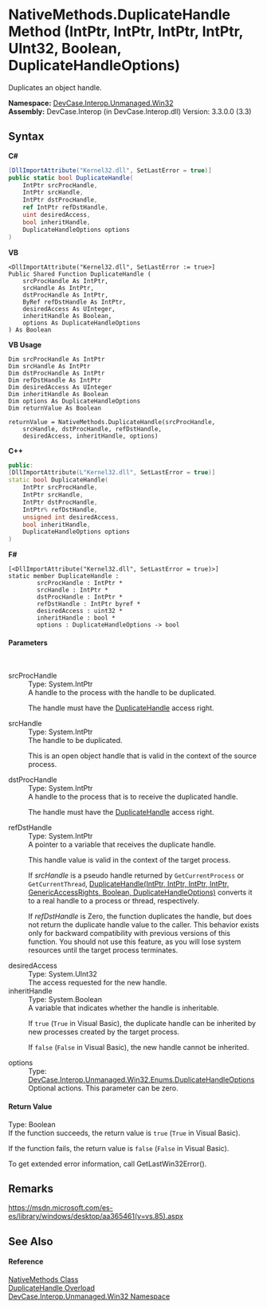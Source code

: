 # NativeMethods.DuplicateHandle Method (IntPtr, IntPtr, IntPtr, IntPtr, UInt32, Boolean, DuplicateHandleOptions)
 

Duplicates an object handle.

**Namespace:**&nbsp;<a href="N_DevCase_Interop_Unmanaged_Win32">DevCase.Interop.Unmanaged.Win32</a><br />**Assembly:**&nbsp;DevCase.Interop (in DevCase.Interop.dll) Version: 3.3.0.0 (3.3)

## Syntax

**C#**<br />
``` C#
[DllImportAttribute("Kernel32.dll", SetLastError = true)]
public static bool DuplicateHandle(
	IntPtr srcProcHandle,
	IntPtr srcHandle,
	IntPtr dstProcHandle,
	ref IntPtr refDstHandle,
	uint desiredAccess,
	bool inheritHandle,
	DuplicateHandleOptions options
)
```

**VB**<br />
``` VB
<DllImportAttribute("Kernel32.dll", SetLastError := true>]
Public Shared Function DuplicateHandle ( 
	srcProcHandle As IntPtr,
	srcHandle As IntPtr,
	dstProcHandle As IntPtr,
	ByRef refDstHandle As IntPtr,
	desiredAccess As UInteger,
	inheritHandle As Boolean,
	options As DuplicateHandleOptions
) As Boolean
```

**VB Usage**<br />
``` VB Usage
Dim srcProcHandle As IntPtr
Dim srcHandle As IntPtr
Dim dstProcHandle As IntPtr
Dim refDstHandle As IntPtr
Dim desiredAccess As UInteger
Dim inheritHandle As Boolean
Dim options As DuplicateHandleOptions
Dim returnValue As Boolean

returnValue = NativeMethods.DuplicateHandle(srcProcHandle, 
	srcHandle, dstProcHandle, refDstHandle, 
	desiredAccess, inheritHandle, options)
```

**C++**<br />
``` C++
public:
[DllImportAttribute(L"Kernel32.dll", SetLastError = true)]
static bool DuplicateHandle(
	IntPtr srcProcHandle, 
	IntPtr srcHandle, 
	IntPtr dstProcHandle, 
	IntPtr% refDstHandle, 
	unsigned int desiredAccess, 
	bool inheritHandle, 
	DuplicateHandleOptions options
)
```

**F#**<br />
``` F#
[<DllImportAttribute("Kernel32.dll", SetLastError = true)>]
static member DuplicateHandle : 
        srcProcHandle : IntPtr * 
        srcHandle : IntPtr * 
        dstProcHandle : IntPtr * 
        refDstHandle : IntPtr byref * 
        desiredAccess : uint32 * 
        inheritHandle : bool * 
        options : DuplicateHandleOptions -> bool 

```


#### Parameters
&nbsp;<dl><dt>srcProcHandle</dt><dd>Type: System.IntPtr<br />A handle to the process with the handle to be duplicated. 

 The handle must have the <a href="T_DevCase_Interop_Unmanaged_Win32_Enums_ProcessAccessRights">DuplicateHandle</a> access right.</dd><dt>srcHandle</dt><dd>Type: System.IntPtr<br />The handle to be duplicated. 

 This is an open object handle that is valid in the context of the source process.</dd><dt>dstProcHandle</dt><dd>Type: System.IntPtr<br />A handle to the process that is to receive the duplicated handle. 

 The handle must have the <a href="T_DevCase_Interop_Unmanaged_Win32_Enums_ProcessAccessRights">DuplicateHandle</a> access right.</dd><dt>refDstHandle</dt><dd>Type: System.IntPtr<br />A pointer to a variable that receives the duplicate handle. 

 This handle value is valid in the context of the target process. 

 If *srcHandle* is a pseudo handle returned by `GetCurrentProcess` or `GetCurrentThread`, <a href="M_DevCase_Interop_Unmanaged_Win32_NativeMethods_DuplicateHandle">DuplicateHandle(IntPtr, IntPtr, IntPtr, IntPtr, GenericAccessRights, Boolean, DuplicateHandleOptions)</a> converts it to a real handle to a process or thread, respectively. 

 If *refDstHandle* is Zero, the function duplicates the handle, but does not return the duplicate handle value to the caller. This behavior exists only for backward compatibility with previous versions of this function. You should not use this feature, as you will lose system resources until the target process terminates.</dd><dt>desiredAccess</dt><dd>Type: System.UInt32<br />The access requested for the new handle.</dd><dt>inheritHandle</dt><dd>Type: System.Boolean<br />A variable that indicates whether the handle is inheritable. 

 If `true` (`True` in Visual Basic), the duplicate handle can be inherited by new processes created by the target process. 

 If `false` (`False` in Visual Basic), the new handle cannot be inherited.</dd><dt>options</dt><dd>Type: <a href="T_DevCase_Interop_Unmanaged_Win32_Enums_DuplicateHandleOptions">DevCase.Interop.Unmanaged.Win32.Enums.DuplicateHandleOptions</a><br />Optional actions. This parameter can be zero.</dd></dl>

#### Return Value
Type: Boolean<br />If the function succeeds, the return value is `true` (`True` in Visual Basic). 

 If the function fails, the return value is `false` (`False` in Visual Basic). 

 To get extended error information, call GetLastWin32Error().

## Remarks
<a href="https://msdn.microsoft.com/es-es/library/windows/desktop/aa365461(v=vs.85).aspx" target="_blank">https://msdn.microsoft.com/es-es/library/windows/desktop/aa365461(v=vs.85).aspx</a>

## See Also


#### Reference
<a href="T_DevCase_Interop_Unmanaged_Win32_NativeMethods">NativeMethods Class</a><br /><a href="Overload_DevCase_Interop_Unmanaged_Win32_NativeMethods_DuplicateHandle">DuplicateHandle Overload</a><br /><a href="N_DevCase_Interop_Unmanaged_Win32">DevCase.Interop.Unmanaged.Win32 Namespace</a><br />